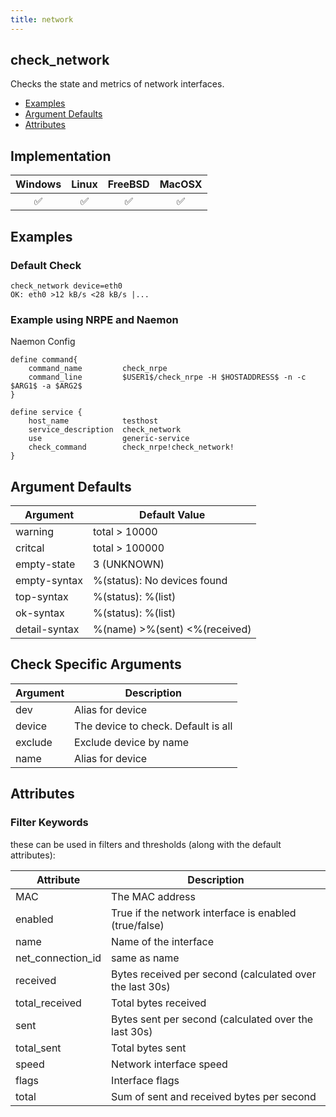 ```yaml
---
title: network
---
```


## check_network

Checks the state and metrics of network interfaces.

- [Examples](#examples)
- [Argument Defaults](#argument-defaults)
- [Attributes](#attributes)

## Implementation

| Windows            | Linux              | FreeBSD            | MacOSX             |
|:------------------:|:------------------:|:------------------:|:------------------:|
| :white_check_mark: | :white_check_mark: | :white_check_mark: | :white_check_mark: |

## Examples

### Default Check

    check_network device=eth0
    OK: eth0 >12 kB/s <28 kB/s |...

### Example using NRPE and Naemon

Naemon Config

    define command{
        command_name         check_nrpe
        command_line         $USER1$/check_nrpe -H $HOSTADDRESS$ -n -c $ARG1$ -a $ARG2$
    }

    define service {
        host_name            testhost
        service_description  check_network
        use                  generic-service
        check_command        check_nrpe!check_network!
    }

## Argument Defaults

| Argument      | Default Value                 |
| ------------- | ----------------------------- |
| warning       | total > 10000                 |
| critcal       | total > 100000                |
| empty-state   | 3 (UNKNOWN)                   |
| empty-syntax  | %(status): No devices found   |
| top-syntax    | %(status): %(list)            |
| ok-syntax     | %(status): %(list)            |
| detail-syntax | %(name) >%(sent) <%(received) |

## Check Specific Arguments

| Argument | Description                         |
| -------- | ----------------------------------- |
| dev      | Alias for device                    |
| device   | The device to check. Default is all |
| exclude  | Exclude device by name              |
| name     | Alias for device                    |

## Attributes

### Filter Keywords

these can be used in filters and thresholds (along with the default attributes):

| Attribute         | Description                                              |
| ----------------- | -------------------------------------------------------- |
| MAC               | The MAC address                                          |
| enabled           | True if the network interface is enabled (true/false)    |
| name              | Name of the interface                                    |
| net_connection_id | same as name                                             |
| received          | Bytes received per second (calculated over the last 30s) |
| total_received    | Total bytes received                                     |
| sent              | Bytes sent per second (calculated over the last 30s)     |
| total_sent        | Total bytes sent                                         |
| speed             | Network interface speed                                  |
| flags             | Interface flags                                          |
| total             | Sum of sent and received bytes per second                |
